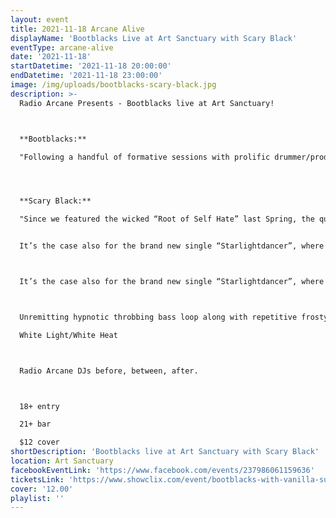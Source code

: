 ```yaml
---
layout: event
title: 2021-11-18 Arcane Alive
displayName: 'Bootblacks Live at Art Sanctuary with Scary Black'
eventType: arcane-alive
date: '2021-11-18'
startDatetime: '2021-11-18 20:00:00'
endDatetime: '2021-11-18 23:00:00'
image: /img/uploads/bootblacks-scary-black.jpg
description: >-
  Radio Arcane Presents - Bootblacks live at Art Sanctuary!



  **Bootblacks:**

  "Following a handful of formative sessions with prolific drummer/producer Jim Sclavunos (nick cave and the bad seeds, sonic youth), the Brooklyn-based Bootblacks released its first ep, narrowed, in the Fall of 2012. Debut full- length Veins came next in 2016 and was backed by extensive touring. 2017’s Fragments found the band expanding to a bigger, more atmospheric and synth- heavy sound. The album landed on many year-end lists and helped earn slots on festivals such as Cold Waves, Terminus, Absolution, Wave Gotik Treffen, and murder of crows. Thin skies, bootblacks’ first album for Artoffact Records, zooms forward where fragments left off. The nine songs combine a driving, dancefloor pulse with soulful, melodic post-punk, yielding results that are positively anthemic. Produced by Jason Corbett of Artoffact labelmates Actors, Thin Skies evokes scenes of dark days and reckless nights in the urban jungle – a marriage of post-punk emotion and clubland sweat. Frontman Panther Almqvist’s brooding voice captivates as it veers from detached cool to deep vulnerability. Guitarist Alli Gorman’s hard jangle channels the trademark delay techniques of [U2’s] the Edge, and in the words of Post-Punk.com. Keyboardist Barrett Hiatt’s arpeggiated synths are the life force pushing the songs relentlessly forward, as Larry Gorman bashes a mix of acoustic and electronic drums with power and perfection. Backing vocals come courtesy of Shannon Hemmett (Actors) and Kennedy Ashlyn (SRSQ, Them Are Us Too)."




  **Scary Black:**

  "Since we featured the wicked “Root of Self Hate” last Spring, the quality of the releases by Louisville, Kentucky based one-man-band  Scary Black seem to know no setbacks.


  It’s the case also for the brand new single “Starlightdancer”, where to his signature haunting and shadowy, gothic-horror-infused darkwave/post-punk sound, he adds a subtle and alluring danceable ‘disco’ twist.



  It’s the case also for the brand new single “Starlightdancer”, where to his signature haunting and shadowy, gothic-horror-infused darkwave/post-punk sound, he adds a subtle and alluring danceable ‘disco’ twist.



  Unremitting hypnotic throbbing bass loop along with repetitive frosty snare thwacks are pierced by chilling, searing guitar leads that bleeding and chiming atop injecting a profound feeling of pain and alienation as deep, slightly hoarse, charismatic vocals, consumed by anger and regret, watch a woman doomed to dance, ever so beautifully, under the stars. “Starlightdancer” he sings in an achingly emotional echoed chorus laced with helplessness longing and sadness, intensified by dramatic gauzy swathes of synths, whilst seamlessly writhe and twist, in a slow yet ruthless pace, towards the darkness."

  White Light/White Heat



  Radio Arcane DJs before, between, after.



  18+ entry

  21+ bar

  $12 cover
shortDescription: 'Bootblacks live at Art Sanctuary with Scary Black'
location: Art Sanctuary
facebookEventLink: 'https://www.facebook.com/events/237986061159636'
ticketsLink: 'https://www.showclix.com/event/bootblacks-with-vanilla-sugar'
cover: '12.00'
playlist: ''
---
```

